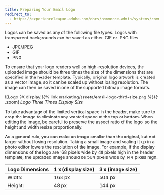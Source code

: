 ```yaml
---
title: Preparing Your Email Logo
redirect_to:
  - https://experienceleague.adobe.com/docs/commerce-admin/systems/communications/email-templates.html#prepare-your-email-logo
---
```


Logos can be saved as any of the following file types. Logos with transparent backgrounds can be saved as either .GIF or .PNG files.

- JPG/JPEG
- GIF
- PNG

To ensure that your logo renders well on high-resolution devices, the uploaded image should be three times the size of the dimensions that are specified in the header template. Typically, original logo artwork is created as a vector image, so it can be scaled up without losing resolution. The image can then be saved in one of the supported bitmap image formats.

![Logo 3X display]({% link marketing/assets/email-logo-third-size.png %}){: .zoom}
_Logo Three Times Display Size_

To take advantage of the limited vertical space in the header, make sure to crop the image to eliminate any wasted space at the top or bottom. When editing the image, be careful to preserve the aspect ratio of the logo, so the height and width resize proportionally.

As a general rule, you can make an image smaller than the original, but not larger without losing resolution. Taking a small image and scaling it up in a photo editor lowers the resolution of the image. For example, if the display dimensions of the logo are 168 pixels wide by 48 pixels high in the header template, the uploaded image should be 504 pixels wide by 144 pixels high.

| Logo Dimensions | 1 x (display size) | 3 x (image size) |
|----------|----|----|
| Width: | 168 px | 504 px |
| Height: | 48 px | 144 px |
